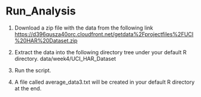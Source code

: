 # Run_Analysis

1. Download a zip file with the data from the following link  https://d396qusza40orc.cloudfront.net/getdata%2Fprojectfiles%2FUCI%20HAR%20Dataset.zip

2. Extract the data into the following directory tree under your default R directory. data/week4/UCI_HAR_Dataset

3. Run the script.

4. A file called average_data3.txt will be created in your default R directory at the end.
